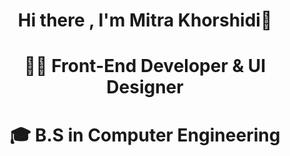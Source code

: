 <h1 align="center">Hi there , I'm Mitra Khorshidi👋</h1> 
<h1 align="center">👩‍💻 Front-End Developer & UI Designer</h1> 
<h1 align="center"> 🎓 B.S in Computer Engineering</h1> 
  
